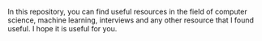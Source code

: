 In this repository, you can find useful resources in the field of computer science, machine learning, interviews and any other resource that I found useful. I hope it is useful for you.
